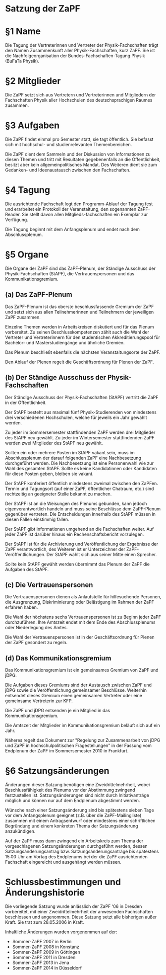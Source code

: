Satzung der ZaPF
================

# §1 Name
Die Tagung der Vertreterinnen und Vertreter der Physik-Fachschaften trägt den
Namen Zusammenkunft aller Physik-Fachschaften, kurz ZaPF.
Sie ist die Nachfolgeorganisation der Bundes-Fachschaften-Tagung Physik (BuFaTa Physik).

# §2 Mitglieder
Die ZaPF setzt sich aus Vertretern und Vertreterinnen und Mitgliedern der
Fachschaften Physik aller Hochschulen des deutschsprachigen Raumes zusammen.

# §3 Aufgaben
Die ZaPF findet einmal pro Semester statt; sie tagt öffentlich. Sie befasst
sich mit hochschul- und studienrelevanten Themenbereichen.

Die ZaPF dient dem Sammeln und der Diskussion von Informationen zu diesen Themen
und tritt mit Resultaten gegebenenfalls an die Öffentlichkeit, besitzt aber kein
allgemeinpolitisches Mandat.
Des Weiteren dient sie zum Gedanken- und Ideenaustausch zwischen den Fachschaften.

# §4 Tagung
Die ausrichtende Fachschaft legt den Programm-Ablauf der Tagung fest und
erarbeitet ein Protokoll der Veranstaltung, den sogenannten ZaPF-Reader. Sie
stellt davon allen Mitglieds-fachschaften ein Exemplar zur Verfügung.

Die Tagung beginnt mit dem Anfangsplenum und endet nach dem Abschlussplenum.

# §5 Organe

Die Organe der ZaPF sind das ZaPF-Plenum, der Ständige Ausschuss der
Physik-Fachschaften (StAPF), die Vertrauenspersonen und das Kommunikationsgremium.

## (a) Das ZaPF-Plenum

Das ZaPF-Plenum ist das oberste beschlussfassende Gremium der ZaPF und setzt
sich aus allen Teilnehmerinnen und Teilnehmern der jeweiligen ZaPF zusammen.

Einzelne Themen werden in Arbeitskreisen diskutiert und für das Plenum vorbereitet.
Zu seinen Beschlusskompetenzen zählt auch die Wahl der Vertreter und Vertreterinnern
für den studentischen Akkreditierungspool für Bachelor- und Masterstudiengänge und
ähnliche Gremien.

Das Plenum beschließt ebenfalls die nächsten Veranstaltungsorte der ZaPF.

Den Ablauf der Plenen regelt die Geschäftsordnung für Plenen der ZaPF.

## (b) Der Ständige Ausschuss der Physik-Fachschaften

Der Ständige Ausschuss der Physik-Fachschaften (StAPF) vertritt die ZaPF in der
Öffentlichkeit.

Der StAPF besteht aus maximal fünf Physik-Studierenden von mindestens drei
verschiedenen Hochschulen, welche für jeweils ein Jahr gewählt werden.

Zu jeder im Sommersemester stattfindenden ZaPF werden drei Mitglieder des StAPF
neu gewählt.
Zu jeder im Wintersemester stattfindenden ZaPF werden zwei Mitglieder des StAPF
neu gewählt.

Sollten ein oder mehrere Posten im StAPF vakant sein, muss im Abschlussplenum der
darauf folgenden ZaPF eine Nachbesetzung durchgeführt werden.
Die Nachbesetzung ist eine Personenwahl wie zur Wahl des gesamten StAPF.
Sollte es keine Kandidatinnen oder Kandidaten für diese Posten geben, bleiben
sie vakant.

Der StAPF konferiert öffentlich mindestens zweimal zwischen den ZaPFen.
Termin und Tagungsort (auf einer ZaPF, öffentlicher Chatraum, etc.) sind
rechtzeitig an geeigneter Stelle bekannt zu machen.

Der StAPF ist an die Weisungen des Plenums gebunden, kann jedoch
eigenverantwortlich handeln und muss seine Beschlüsse dem ZaPF-Plenum gegenüber
vertreten.
Die Entscheidungen innerhalb des StAPF müssen in diesen Fällen einstimmig fallen.

Der StAPF gibt Informationen umgehend an die Fachschaften weiter.
Auf jeder ZaPF ist darüber hinaus ein Rechenschaftsbericht vorzulegen.

Der StAPF ist für die Archivierung und Veröffentlichung der Ergebnisse der ZaPF
verantwortlich, des Weiteren ist er Unterzeichner der ZaPF-Veröffentlichungen.
Der StAPF wählt sich aus seiner Mitte einen Sprecher.

Sollte kein StAPF gewählt werden übernimmt das Plenum der ZaPF die Aufgaben
des StAPF.

## (c) Die Vertrauenspersonen

Die Vertrauenspersonen dienen als Anlaufstelle für hilfesuchende Personen, die
Ausgrenzung, Diskriminierung oder Belästigung im Rahmen der ZaPF erfahren haben.

Die Wahl der höchstens sechs Vertrauenspersonen ist zu Beginn jeder ZaPF durchzuführen.
Ihre Amtszeit endet mit dem Ende des Abschlussplenums oder Niederlegung des Amtes.

Die Wahl der Vertrauenspersonen ist in der Geschäftsordnung für Plenen der ZaPF
gesondert zu regeln.

## (d) Das Kommunikationsgremium

Das Kommunikationsgremium ist ein gemeinsames Gremium von ZaPF und jDPG.

Die Aufgaben dieses Gremiums sind der Austausch zwischen ZaPF und jDPG sowie
die Veröffentlichung gemeinsamer Beschlüsse.
Weiterhin entsendet dieses Gremium einen gemeinsamen Vertreter oder eine
gemeinsame Vertreterin zur KFP.

Die ZaPF und jDPG entsenden je ein Mitglied in das Kommunikationsgremium.

Die Amtszeit der Mitglieder im Kommunikationsgremium beläuft sich auf ein Jahr.

Näheres regelt das Dokument zur "Regelung zur Zusammenarbeit von jDPG und ZaPF
in hochschulpolitischen Fragestellungen" in der Fassung vom Endplenum der ZaPF
im Sommersemester 2010 in Frankfurt.

# §6 Satzungsänderungen
Änderungen dieser Satzung benötigen eine Zweidrittelmehrheit, wobei Beschlussfähigkeit
des Plenums vor der Abstimmung zwingend festzustellen ist. Satzungsänderungen
sind nicht durch Initiativanträge möglich und können nur auf dem Endplenum
abgestimmt werden.

Wünsche nach einer Satzungsänderung sind bis spätestens sieben Tage vor dem
Anfangsplenum geeignet (z.B. über die ZaPF-Mailingliste)
zusammen mit einem Antragsentwurf oder mindestens einer schriftlichen
Begründung und einem konkreten Thema der Satzungsänderung anzukündigen.

Auf der ZaPF muss dann zwingend ein Arbeitskreis zum Thema der vorgeschlagenen
Satzungsänderungen durchgeführt werden, dessen Satzungsänderungsantrag bzw.
Satzungsänderungsanträge bis spätestens 15:00 Uhr am Vortag des Endplenums bei
der die ZaPF ausrichtenden Fachschaft eingereicht und ausgehängt werden müssen.

# Schlussbestimmungen und Änderungshistorie
Die vorliegende Satzung wurde anlässlich der ZaPF '06 in Dresden vorbereitet,
mit einer Zweidrittelmehrheit der anwesenden Fachschaften beschlossen und
angenommen. Diese Satzung setzt alle bisherigen außer Kraft. Sie trat zum
28.05.2006 in Kraft.

Inhaltliche Änderungen wurden vorgenommen auf der:
- Sommer-ZaPF 2007 in Berlin
- Sommer-ZaPF 2008 in Konstanz
- Sommer-ZaPF 2009 in Göttingen
- Sommer-ZaPF 2011 in Dresden
- Sommer-ZaPF 2013 in Jena
- Sommer-ZaPF 2014 in Düsseldorf
